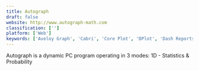 ```yaml
---
title: Autograph
draft: false 
website: http://www.autograph-math.com
classification: ['']
platform: ['Web']
keywords: ['Aveloy Graph', 'Cabri', 'Core Plot', 'DPlot', 'Dash Reports', 'GeoGebra', 'Geometry Pad', 'GnuPlot', 'Graph', 'Grapher', 'Graphmatica', 'JFreeChart', 'Lybniz', 'MagicPlot', 'MagicPlot Viewer', 'Mandela', 'Matplotlib', 'Microsoft Mathematics', 'OmniGraphSketcher', 'SciDaVis', "The Geometer's Sketchpad", 'pro Fit']
---
```

Autograph is a dynamic PC program operating in 3 modes:
1D - Statistics & Probability